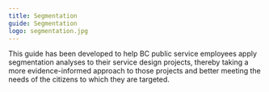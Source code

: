```yaml
---
title: Segmentation
guide: Segmentation
logo: segmentation.jpg
---
```


This guide has been developed to help BC public service employees apply segmentation analyses to their service design projects, thereby taking a more evidence-informed approach to those projects and better meeting the needs of the citizens to which they are targeted.
